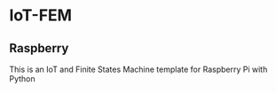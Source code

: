 # IoT-FEM
## Raspberry
This is an IoT and Finite States Machine template for Raspberry Pi with Python

